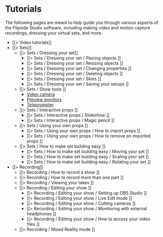 # Tutorials

The following pages are meant to help guide you through various aspects of the Flipside Studio software, including making video and motion capture recordings, dressing your virtual sets, and more.

* [[> Video tutorials]]
* [[> Sets]]
	* [[> Sets / Dressing your set]]
		* [[> Sets / Dressing your set / Placing objects ]]
		* [[> Sets / Dressing your set / Resizing objects ]]
		* [[> Sets / Dressing your set / Changing properties ]]
		* [[> Sets / Dressing your set / Deleting objects ]]
		* [[> Sets / Dressing your set / Skies ]]
		* [[> Sets / Dressing your set / Saving your setups ]]
	* [[> Sets / Show tools ]]
		* [Video camera](/docs/2021.1/studio/tutorials/sets/show-tools#video-camera)
		* [Preview monitors](/docs/2021.1/studio/tutorials/sets/show-tools#preview-monitors)
		* [Teleprompter](/docs/2021.1/studio/tutorials/sets/show-tools#teleprompter)
	* [[> Sets / Interactive props ]]
		* [[> Sets / Interactive props / Slideshow ]]
		* [[> Sets / Interactive props / Magic pencil ]]
	* [[> Sets / Using your own props ]]
		* [[> Sets / Using your own props / How to import props ]]
		* [[> Sets / Using your own props / How to remove an imported props ]]
	* [[> Sets / How to make set building easy ]]
		* [[> Sets / How to make set building easy / Moving your set ]]
		* [[> Sets / How to make set building easy / Scaling your set ]]
		* [[> Sets / How to make set building easy / Rotating your set ]]
* [[> Recording]]
	* [[> Recording / How to record a show ]]
	* [[> Recording / How to record more than one part ]]
	* [[> Recording / Viewing your takes ]]
	* [[> Recording / Editing your show ]]
		* [[> Recording / Editing your show / Setting up OBS Studio ]]
		* [[> Recording / Editing your show / Live Edit mode ]]
		* [[> Recording / Editing your show / Cutting cameras ]]
		* [[> Recording / Editing your show / Monitoring with external headphones ]]
		* [[> Recording / Editing your show / How to access your video files ]]
	* [[> Recording / Mixed Reality mode ]]
